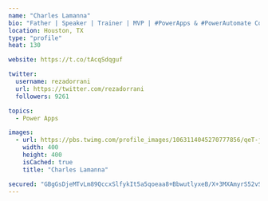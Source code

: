 ```yaml
---
name: "Charles Lamanna"
bio: "Father | Speaker | Trainer | MVP | #PowerApps & #PowerAutomate Community Super User | YouTuber Right-pointing triangle http://youtube.com/c/rezadorrani | Learn - Share - Clockwise rightwards and leftwards open circle arrows"
location: Houston, TX
type: "profile"
heat: 130

website: https://t.co/tAcqSdqguf

twitter:
  username: rezadorrani
  url: https://twitter.com/rezadorrani
  followers: 9261

topics:
  - Power Apps

images:
  - url: https://pbs.twimg.com/profile_images/1063114045270777856/qeT-jpWr_400x400.jpg
    width: 400
    height: 400
    isCached: true
    title: "Charles Lamanna"

secured: "GBgGsDjeMTvLm89QccxSlfykIt5a5qoeaa8+BbwutlyxeB/X+3MXAmyrS52vSjkAu65EEdrfmX+UtSGbOeMwgUhE0XN+QE1p/cLUj6NglH/pQHQxZSWf/D7lPYXgHTp1q9eNHPylI4+Low8/ZGtkqU7KBJazKT1VM5haCx12WxkMVZpi1fguR6zVeSs3fJ08Rrl4/cNpQCrlYUb64wmVuxtmk4lFc9RXnDiA4FHcmzit/V1fNgfBs0OqFXAMtOyrjWIgzsN+kp6VTmO80nkaitZu97Nz8TKzT2LkGhD7KXWqmERXK3slemCEhpAv+k7r+ygeQ4XSmu26sepyQMUXAD/7Vchfdy7AG9U9z3omXrJb+P9iSYTW/0fVTbeRyZUZity09Extqt3tPZBZz0cQHCt3Ul288f6b8zvjrR8AfGE=;I+BT76KeHsob0De2FeLx7w=="
---
```


